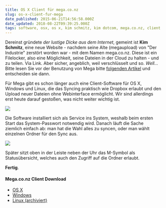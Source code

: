 ```yaml
---
title: OS X Client für mega.co.nz
slug: os-x-client-fur-mega
date_published: 2015-06-21T14:56:58.000Z
date_updated: 2018-08-22T09:39:25.000Z
tags: software, osx, os x, kim schmitz, kim dotcom, mega.co.nz, client
---
```


Dereinst gründete *der lustige Dicke aus dem Internet*, gemeint ist **Kim Schmitz**, eine neue Website - nachdem seine Alte (megaupload) von "Der Industrie" zerstört worden war - mit dem Namen mega.co.nz. Diese ist ein Filelocker, also eine Möglichkeit, seine Dateien in der Cloud zu halten - und zu teilen. Via Link. Aber sicher, angeblich, weil verschlüsselt und so. *Well…* Bitte lesen Sie vor der Benutzung von Mega bitte [folgenden Artikel](http://t3n.de/news/mega-kim-schmitz-einmal-meinen-438035/) und entscheiden sie dann.

Für Mega gibt es schon länger auch eine Client-Software für OS X, Windows und Linux, die das Syncing praktisch wie Dropbox erlaubt und den Upload neuer Dateien ohne Webinterface ermöglicht. Wir sind allerdings erst heute darauf gestoßen, was nicht weiter wichtig ist.

![](__GHOST_URL__/content/images/2015/06/Bildschirmfoto-2015-06-21-um-16-52-24.png)

Die Software installiert sich als Service ins System, weshalb beim ersten Start das System-Passwort notwendig wird. Danach läuft die Sache ziemlich einfach ab: man hat die Wahl alles zu syncen, oder man wählt einzelnen Ordner für den Sync aus.

![](__GHOST_URL__/content/images/2015/06/Bildschirmfoto-2015-06-21-um-16-54-30.png)

Später sitzt oben in der Leiste neben der Uhr das M-Symbol als Statusübersicht, welches auch den Zugriff auf die Ordner erlaubt.

**Fertig**.

#### Mega.co.nz Client Download

- [OS X](https://mega.nz/MEGAsyncSetup.dmg)
- [Windows](https://mega.nz/MEGAsyncSetup.exe)
- [Linux (archiviert)](http://web.archive.org/web/20250905094406/https://mega.co.nz/)
